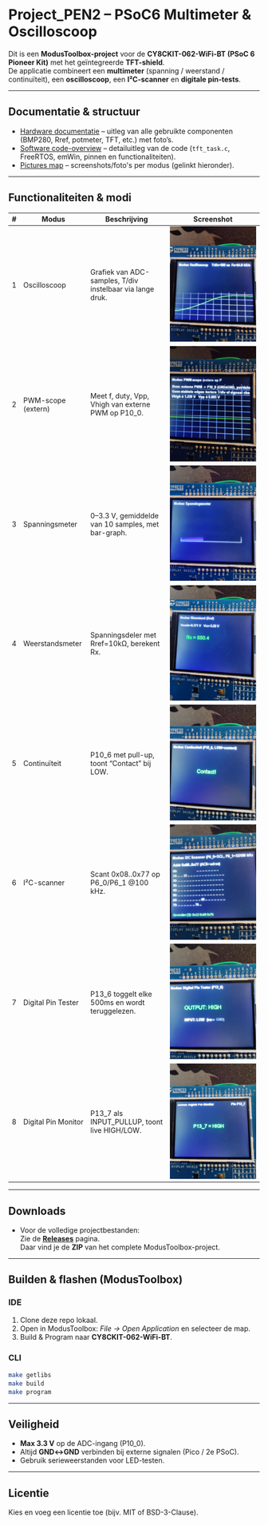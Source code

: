 # Project_PEN2 – PSoC6 Multimeter & Oscilloscoop

Dit is een **ModusToolbox-project** voor de **CY8CKIT-062-WiFi-BT (PSoC 6 Pioneer Kit)** met het geïntegreerde **TFT-shield**.  
De applicatie combineert een **multimeter** (spanning / weerstand / continuïteit), een **oscilloscoop**, een **I²C-scanner** en **digitale pin-tests**.

---

## Documentatie & structuur

- [Hardware documentatie](hardware/hardware.md) – uitleg van alle gebruikte componenten (BMP280, Rref, potmeter, TFT, etc.) met foto’s.  
- [Software code-overview](software/CODE_OVERVIEW.md) – detailuitleg van de code (`tft_task.c`, FreeRTOS, emWin, pinnen en functionaliteiten).  
- [Pictures map](pictures/) – screenshots/foto's per modus (gelinkt hieronder).

---

## Functionaliteiten & modi

| # | Modus | Beschrijving | Screenshot |
|---|-------|--------------|------------|
| 1 | Oscilloscoop | Grafiek van ADC-samples, T/div instelbaar via lange druk. | [![Oscilloscoop](pictures/modus_osci.png)](pictures/modus_osci.png) |
| 2 | PWM-scope (extern) | Meet f, duty, Vpp, Vhigh van externe PWM op P10_0. | [![PWM-scope](pictures/modus_pwm_scope.png)](pictures/modus_pwm_scope.png) |
| 3 | Spanningsmeter | 0–3.3 V, gemiddelde van 10 samples, met bar-graph. | [![Vmeter](pictures/modus_vmeter.png)](pictures/modus_vmeter.png) |
| 4 | Weerstandsmeter | Spanningsdeler met Rref=10kΩ, berekent Rx. | [![Weerstand](pictures/modus_weerstand.png)](pictures/modus_weerstand.png) |
| 5 | Continuïteit | P10_6 met pull-up, toont “Contact” bij LOW. | [![Continuiteit](pictures/modus_continu.png)](pictures/modus_continu.png) |
| 6 | I²C-scanner | Scant 0x08..0x77 op P6_0/P6_1 @100 kHz. | [![I2C Scan](pictures/modus_i2c_scan.png)](pictures/modus_i2c_scan.png) |
| 7 | Digital Pin Tester | P13_6 toggelt elke 500ms en wordt teruggelezen. | [![Dpin Out](pictures/modus_digpin_out.png)](pictures/modus_digpin_out.png) |
| 8 | Digital Pin Monitor | P13_7 als INPUT_PULLUP, toont live HIGH/LOW. | [![Dpin In](pictures/modus_digpin_in.png)](pictures/modus_digpin_in.png) |

---

## Downloads

- Voor de volledige projectbestanden:  
  Zie de **[Releases](https://github.com/RunarJans/Project_PEN2/releases)** pagina.  
  Daar vind je de **ZIP** van het complete ModusToolbox-project.

---

## Builden & flashen (ModusToolbox)

### IDE
1. Clone deze repo lokaal.  
2. Open in ModusToolbox: *File → Open Application* en selecteer de map.  
3. Build & Program naar **CY8CKIT-062-WiFi-BT**.

### CLI
```bash
make getlibs
make build
make program
```

---

## Veiligheid

- **Max 3.3 V** op de ADC-ingang (P10_0).  
- Altijd **GND↔GND** verbinden bij externe signalen (Pico / 2e PSoC).  
- Gebruik serieweerstanden voor LED-testen.

---

## Licentie

Kies en voeg een licentie toe (bijv. MIT of BSD-3-Clause).
